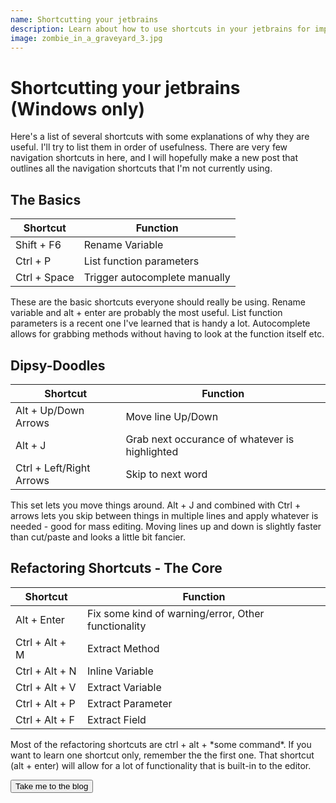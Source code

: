 ```yaml
---
name: Shortcutting your jetbrains
description: Learn about how to use shortcuts in your jetbrains for improved productivity.
image: zombie_in_a_graveyard_3.jpg
---
```


<h1 class="text-secondary text-3xl my-2">Shortcutting your jetbrains (Windows only)</h1>

<p class="py-2">
Here's a list of several shortcuts with some explanations of why they are useful. I'll try
to list them in order of usefulness. There are very few navigation shortcuts in here, and I 
will hopefully make a new post that outlines all the navigation shortcuts that I'm not currently
using.
</p>

<h2 class="text-secondary text-2xl my-2">The Basics</h2>

| Shortcut       | Function                                            |
|----------------|-----------------------------------------------------|
| Shift + F6     | Rename Variable                                     |
| Ctrl + P       | List function parameters |
| Ctrl + Space   | Trigger autocomplete manually |

<p class="py-2">
These are the basic shortcuts everyone should really be using. Rename variable and alt + enter
are probably the most useful. List function parameters is a recent one I've learned that is handy a lot.
Autocomplete allows for grabbing methods without having to look at the function itself etc.
</p>

<h2 class="text-secondary text-2xl my-2">Dipsy-Doodles</h2>

| Shortcut       | Function                                            |
|----------------|-----------------------------------------------------|
| Alt + Up/Down Arrows | Move line Up/Down |
| Alt + J | Grab next occurance of whatever is highlighted |
| Ctrl + Left/Right Arrows | Skip to next word |

<p class="py-2">
This set lets you move things around. Alt + J and combined with Ctrl + arrows lets
you skip between things in multiple lines and apply whatever is needed - good for mass editing.
Moving lines up and down is slightly faster than cut/paste and looks a little bit fancier.
</p>

<h2 class="text-secondary text-2xl my-2">Refactoring Shortcuts - The Core</h2>

| Shortcut       | Function                                            |
|----------------|-----------------------------------------------------|
| Alt + Enter    | Fix some kind of warning/error, Other functionality |
| Ctrl + Alt + M | Extract Method                                      |
| Ctrl + Alt + N | Inline Variable                                     |
| Ctrl + Alt + V | Extract Variable                                    |
| Ctrl + Alt + P | Extract Parameter                                   |
| Ctrl + Alt + F | Extract Field                                       |

<p class="py-2">
Most of the refactoring shortcuts are ctrl + alt + *some command*. If you want to learn
one shortcut only, remember the the first one. That shortcut (alt + enter) will allow
for a lot of functionality that is built-in to the editor.
</p>

<div>
    <a href="/blog_list.html"><button class="btn btn-accent">Take me to the blog</button></a>
</div>
